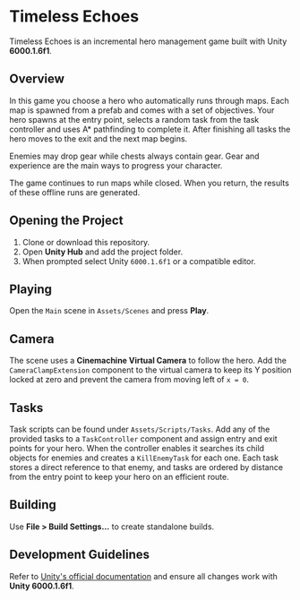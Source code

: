 # Timeless Echoes

Timeless Echoes is an incremental hero management game built with Unity **6000.1.6f1**.

## Overview
In this game you choose a hero who automatically runs through maps. Each map is spawned from a prefab and comes with a set of objectives.
Your hero spawns at the entry point, selects a random task from the task controller and uses A* pathfinding to complete it. After finishing all tasks the hero moves to the exit and the next map begins.

Enemies may drop gear while chests always contain gear. Gear and experience are the main ways to progress your character.

The game continues to run maps while closed. When you return, the results of these offline runs are generated.

## Opening the Project
1. Clone or download this repository.
2. Open **Unity Hub** and add the project folder.
3. When prompted select Unity `6000.1.6f1` or a compatible editor.

## Playing
Open the `Main` scene in `Assets/Scenes` and press **Play**.

## Camera
The scene uses a **Cinemachine Virtual Camera** to follow the hero. Add the
`CameraClampExtension` component to the virtual camera to keep its Y position
locked at zero and prevent the camera from moving left of `x = 0`.

## Tasks
Task scripts can be found under `Assets/Scripts/Tasks`. Add any of the
provided tasks to a `TaskController` component and assign entry and exit
points for your hero. When the controller enables it searches its child
objects for enemies and creates a `KillEnemyTask` for each one. Each task
stores a direct reference to that enemy, and tasks are ordered by distance
from the entry point to keep your hero on an efficient route.

## Building
Use **File > Build Settings...** to create standalone builds.

## Development Guidelines
Refer to [Unity's official documentation](https://docs.unity3d.com) and ensure all changes work with **Unity 6000.1.6f1**.

